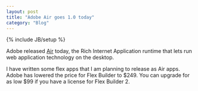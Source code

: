 ```yaml
---
layout: post
title: "Adobe Air goes 1.0 today"
category: "Blog"
---
```

{% include JB/setup %}

Adobe released [Air](http://get.adobe.com/air/) today, the Rich Internet Application runtime that lets run web application technology on the desktop.

I have written some flex apps that I am planning to release as Air apps. Adobe has lowered the price for Flex Builder to $249\. You can upgrade for as low $99 if you have a license for Flex Builder 2\.